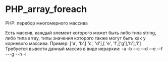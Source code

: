 # PHP_array_foreach
PHP: перебор многомерного массива

Есть массив, каждый элемент которого может быть либо типа string, либо типа array, типы значения которого также могут быть как у корневого массива. Пример:
['a', 'b',[ 'c', 'd'],[ 'e', 'f',['g'],'h'],'i']
Требуется вывести данный массив в виде иерархии:
-a
-b
--c
--d
--e
--f
---g
--h
-i
